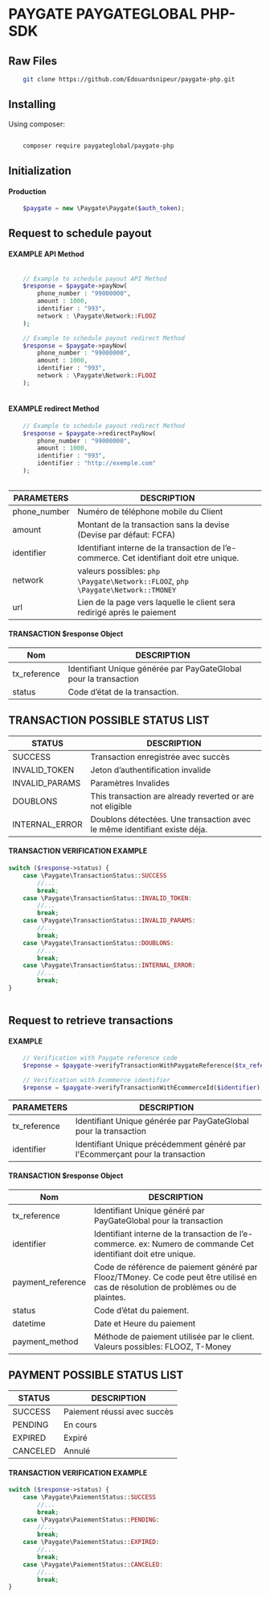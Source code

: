 # PAYGATE PAYGATEGLOBAL PHP-SDK

## Raw Files

```bash
    git clone https://github.com/Edouardsnipeur/paygate-php.git
```


 
## Installing

  

Using composer:
  

```bash

    composer require paygateglobal/paygate-php

```

## Initialization

#### Production
```php
    $paygate = new \Paygate\Paygate($auth_token);
```
  

## Request to schedule payout 

#### EXAMPLE API Method

```php
    
    // Example to schedule payout API Method
    $response = $paygate->payNow(
        phone_number : "99000000",
        amount : 1000,
        identifier : "993",
        network : \Paygate\Network::FLOOZ
    );

    // Example to schedule payout redirect Method
    $response = $paygate->payNow(
        phone_number : "99000000",
        amount : 1000,
        identifier : "993",
        network : \Paygate\Network::FLOOZ
    );
        
```
#### EXAMPLE redirect Method

```php
    // Example to schedule payout redirect Method
    $response = $paygate->redirectPayNow(
        phone_number : "99000000",
        amount : 1000,
        identifier : "993",
        identifier : "http://exemple.com"
    );
        
```

| PARAMETERS      | DESCRIPTION             |
| ----------- | ----------------------- |
| phone_number    | Numéro de téléphone mobile du Client |
| amount      | Montant de la transaction sans la devise (Devise par défaut: FCFA)                   |
| identifier    | Identifiant interne de la transaction de l’e-commerce. Cet identifiant doit etre unique.              |
| network |  valeurs possibles: ```php \Paygate\Network::FLOOZ```, ```php \Paygate\Network::TMONEY``` |
| url |  Lien de la page vers laquelle le client sera redirigé après le paiement |

#### TRANSACTION $response Object
| Nom      | DESCRIPTION             |
| ----------- | ----------------------- |
|  tx_reference    |        Identifiant Unique générée par PayGateGlobal pour la transaction                |
| status      |         Code d’état de la transaction.               |


## TRANSACTION POSSIBLE STATUS LIST

| STATUS      | DESCRIPTION             |
| ----------- | ----------------------- |
|  SUCCESS    |        Transaction enregistrée avec succès                 |
| INVALID_TOKEN      |         Jeton d’authentification invalide                |
| INVALID_PARAMS    | Paramètres Invalides              |
| DOUBLONS | This transaction  are already reverted or are not eligible                    |
| INTERNAL_ERROR | Doublons détectées. Une transaction avec le même identifiant existe déja.                    |



#### TRANSACTION VERIFICATION EXAMPLE

```php
switch ($response->status) {
    case \Paygate\TransactionStatus::SUCCESS
        //...
        break;
    case \Paygate\TransactionStatus::INVALID_TOKEN:
        //...
        break;
    case \Paygate\TransactionStatus::INVALID_PARAMS:
        //...
        break;
    case \Paygate\TransactionStatus::DOUBLONS:
        //...
        break;
    case \Paygate\TransactionStatus::INTERNAL_ERROR:
        //...
        break;
}
        
```

## Request to retrieve transactions 

#### EXAMPLE
```php
    // Verification with Paygate reference code
    $reponse = $paygate->verifyTransactionWithPaygateReference($tx_reference);

    // Verification with Ecommerce identifier
    $reponse = $paygate->verifyTransactionWithEcommerceId($identifier);
```

| PARAMETERS      | DESCRIPTION             |
| ----------- | ----------------------- |
| tx_reference      | Identifiant Unique générée par PayGateGlobal pour la transaction                   |
| identifier    | Identifiant Unique précédemment généré par l'Ecommerçant pour la transaction             |

#### TRANSACTION $response Object
| Nom      | DESCRIPTION             |
| ----------- | ----------------------- |
|  tx_reference    |       Identifiant Unique généré par PayGateGlobal pour la transaction                |
| identifier      |         Identifiant interne de la transaction de l’e-commerce. ex: Numero de commande Cet identifiant doit etre unique.               |
|  payment_reference    |        Code de référence de paiement généré par Flooz/TMoney. Ce code peut être utilisé en cas de résolution de problèmes ou de plaintes.                |
| status      |         Code d’état du paiement.               |
|  datetime    |        Date et Heure du paiement                |
| payment_method      |        Méthode de paiement utilisée par le client. Valeurs possibles: FLOOZ, T-Money               |


## PAYMENT POSSIBLE STATUS LIST

| STATUS      | DESCRIPTION             |
| ----------- | ----------------------- |
|  SUCCESS    |        Paiement réussi avec succès                 |
| PENDING      |          En cours                |
| EXPIRED    | Expiré              |
| CANCELED | Annulé                    |


#### TRANSACTION VERIFICATION EXAMPLE

```php
switch ($response->status) {
    case \Paygate\PaiementStatus::SUCCESS
        //...
        break;
    case \Paygate\PaiementStatus::PENDING:
        //...
        break;
    case \Paygate\PaiementStatus::EXPIRED:
        //...
        break;
    case \Paygate\PaiementStatus::CANCELED:
        //...
        break;
}
```